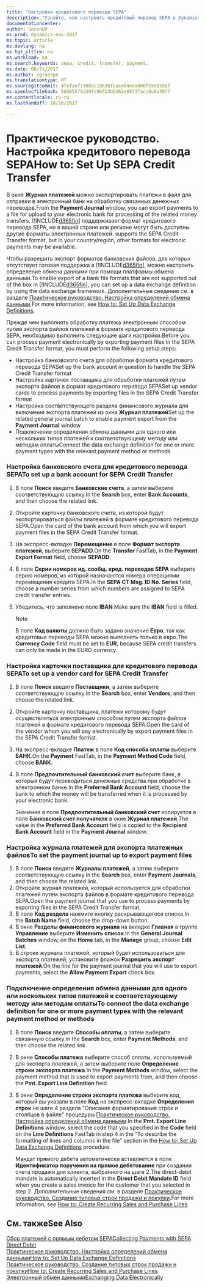 ```yaml
---
title: "Настройка кредитового перевода SEPA"
description: "Узнайте, как настроить кредитовый перевод SEPA в Dynamics NAV."
documentationcenter: 
author: SorenGP
ms.prod: dynamics-nav-2017
ms.topic: article
ms.devlang: na
ms.tgt_pltfrm: na
ms.workload: na
ms.search.keywords: sepa, credit, transfer, payment,
ms.date: 08/21/2017
ms.author: sgroespe
ms.translationtype: HT
ms.sourcegitcommit: 4fefaef7380ac10836fcac404eea006f55d8556f
ms.openlocfilehash: 5dd85579a39fc9bfb3bb362e9573facc0c0a3977
ms.contentlocale: ru-ru
ms.lasthandoff: 10/16/2017

---
```

# <a name="how-to-set-up-sepa-credit-transfer"></a><span data-ttu-id="92f71-103">Практическое руководство. Настройка кредитового перевода SEPA</span><span class="sxs-lookup"><span data-stu-id="92f71-103">How to: Set Up SEPA Credit Transfer</span></span>
<span data-ttu-id="92f71-104">В окне **Журнал платежей** можно экспортировать платежи в файл для отправки в электронный банк на обработку связанных денежных переводов.</span><span class="sxs-lookup"><span data-stu-id="92f71-104">From the **Payment Journal** window, you can export payments to a file for upload to your electronic bank for processing of the related money transfers.</span></span> [!INCLUDE[d365fin](includes/d365fin_md.md)]<span data-ttu-id="92f71-105"> поддерживает формат кредитового перевода SEPA, но в вашей стране или регионе могут быть доступны другие форматы электронных платежей.</span><span class="sxs-lookup"><span data-stu-id="92f71-105"> supports the SEPA Credit Transfer format, but in your country/region, other formats for electronic payments may be available.</span></span>  

<span data-ttu-id="92f71-106">Чтобы разрешить экспорт форматов банковских файлов, для которых отсутствует готовая поддержка в [!INCLUDE[d365fin](includes/d365fin_md.md)], можно настроить определение обмена данными при помощи платформы обмена данными.</span><span class="sxs-lookup"><span data-stu-id="92f71-106">To enable export of a bank file formats that are not supported out of the box in [!INCLUDE[d365fin](includes/d365fin_md.md)], you can set up a data exchange definition by using the data exchange framework.</span></span> <span data-ttu-id="92f71-107">Дополнительные сведения см. в разделе [Практическое руководство. Настройка определений обмена данными](across-how-to-set-up-data-exchange-definitions.md).</span><span class="sxs-lookup"><span data-stu-id="92f71-107">For more information, see [How to: Set Up Data Exchange Definitions](across-how-to-set-up-data-exchange-definitions.md).</span></span>  

<span data-ttu-id="92f71-108">Прежде чем выполнять обработку платежа электронным способом путем экспорта файлов платежей в формате кредитового перевода SEPA, необходимо выполнить следующие шаги настройки.</span><span class="sxs-lookup"><span data-stu-id="92f71-108">Before you can process payment electronically by exporting payment files in the SEPA Credit Transfer format, you must perform the following setup steps:</span></span>  

* <span data-ttu-id="92f71-109">Настройка банковского счета для обработки формата кредитового перевода SEPA</span><span class="sxs-lookup"><span data-stu-id="92f71-109">Set up the bank account in question to handle the SEPA Credit Transfer format</span></span>  
* <span data-ttu-id="92f71-110">Настройка карточек поставщика для обработки платежей путем экспорта файлов в формат кредитового перевода SEPA</span><span class="sxs-lookup"><span data-stu-id="92f71-110">Set up vendor cards to process payments by exporting files in the SEPA Credit Transfer format</span></span>  
* <span data-ttu-id="92f71-111">Настройка соответствующего раздела финансового журнала для включения экспорта платежей из окна **Журнал платежей**</span><span class="sxs-lookup"><span data-stu-id="92f71-111">Set up the related general journal batch to enable payment export from the **Payment Journal** window</span></span>  
* <span data-ttu-id="92f71-112">Подключение определения обмена данными для одного или нескольких типов платежей к соответствующему методу или методам оплаты</span><span class="sxs-lookup"><span data-stu-id="92f71-112">Connect the data exchange definition for one or more payment types with the relevant payment method or methods</span></span>  

### <a name="to-set-up-a-bank-account-for-sepa-credit-transfer"></a><span data-ttu-id="92f71-113">Настройка банковского счета для кредитового перевода SEPA</span><span class="sxs-lookup"><span data-stu-id="92f71-113">To set up a bank account for SEPA Credit Transfer</span></span>  
1. <span data-ttu-id="92f71-114">В поле **Поиск** введите **Банковские счета**, а затем выберите соответствующую ссылку.</span><span class="sxs-lookup"><span data-stu-id="92f71-114">In the **Search** box, enter **Bank Accounts**, and then choose the related link.</span></span>  
2. <span data-ttu-id="92f71-115">Откройте карточку банковского счета, из которой будут экспортироваться файлы платежей в формате кредитового перевода SEPA.</span><span class="sxs-lookup"><span data-stu-id="92f71-115">Open the card of the bank account from which you will export payment files in the SEPA Credit Transfer format.</span></span>  
3. <span data-ttu-id="92f71-116">На экспресс-вкладке **Перемещение** в поле **Формат экспорта платежей**, выберите **SEPADD**.</span><span class="sxs-lookup"><span data-stu-id="92f71-116">On the **Transfer** FastTab, in the **Payment Export Format** field, choose **SEPADD**.</span></span>  
4. <span data-ttu-id="92f71-117">В поле **Серии номеров ид. сообщ. кред. переводов SEPA** выберите серию номеров, из которой назначаются номера операциями перемещения кредита SEPA.</span><span class="sxs-lookup"><span data-stu-id="92f71-117">In the **SEPA CT Msg. ID No. Series** field, choose a number series from which numbers are assigned to SEPA credit transfer entries.</span></span>  
5. <span data-ttu-id="92f71-118">Убедитесь, что заполнено поле **IBAN**.</span><span class="sxs-lookup"><span data-stu-id="92f71-118">Make sure the **IBAN** field is filled.</span></span>  

    > [!NOTE]  
    >  <span data-ttu-id="92f71-119">В поле **Код валюты** должно быть задано значение **Евро**, так как кредитовые переводы SEPA можно выполнить только в евро.</span><span class="sxs-lookup"><span data-stu-id="92f71-119">The **Currency Code** field must be set to **EUR**, because SEPA credit transfers can only be made in the EURO currency.</span></span>  

### <a name="to-set-up-a-vendor-card-for-sepa-credit-transfer"></a><span data-ttu-id="92f71-120">Настройка карточки поставщика для кредитового перевода SEPA</span><span class="sxs-lookup"><span data-stu-id="92f71-120">To set up a vendor card for SEPA Credit Transfer</span></span>  
1. <span data-ttu-id="92f71-121">В поле **Поиск** введите **Поставщики**, а затем выберите соответствующую ссылку.</span><span class="sxs-lookup"><span data-stu-id="92f71-121">In the **Search** box, enter **Vendors**, and then choose the related link.</span></span>  
2. <span data-ttu-id="92f71-122">Откройте карточку поставщика, платежи которому будут осуществляться электронным способом путем экспорта файлов платежей в формате кредитового перевода SEPA.</span><span class="sxs-lookup"><span data-stu-id="92f71-122">Open the card of the vendor whom you will pay electronically by export payment files in the SEPA Credit Transfer format.</span></span>  
3. <span data-ttu-id="92f71-123">На экспресс-вкладке **Платеж** в поле **Код способа оплаты** выберите **БАНК**.</span><span class="sxs-lookup"><span data-stu-id="92f71-123">On the **Payment** FastTab, in the **Payment Method Code** field, choose **BANK**.</span></span>  
4. <span data-ttu-id="92f71-124">В поле **Предпочтительный банковский счет** выберите банк, в который будут переводиться денежные средства при обработке в электронном банке.</span><span class="sxs-lookup"><span data-stu-id="92f71-124">In the **Preferred Bank Account** field, choose the bank to which the money will be transferred when it is processed by your electronic bank.</span></span>  

     <span data-ttu-id="92f71-125">Значение в поле **Предпочтительный банковский счет** копируется в поле **Банковский счет получателя** в окне **Журнал платежей**.</span><span class="sxs-lookup"><span data-stu-id="92f71-125">The value in the **Preferred Bank Account** field is copied to the **Recipient Bank Account** field in the **Payment Journal** window.</span></span>  

### <a name="to-set-the-payment-journal-up-to-export-payment-files"></a><span data-ttu-id="92f71-126">Настройка журнала платежей для экспорта платежных файлов</span><span class="sxs-lookup"><span data-stu-id="92f71-126">To set the payment journal up to export payment files</span></span>  
1. <span data-ttu-id="92f71-127">В поле **Поиск** введите **Журналы платежей**, а затем выберите соответствующую ссылку.</span><span class="sxs-lookup"><span data-stu-id="92f71-127">In the **Search** box, enter **Payment Journals**, and then choose the related link.</span></span>  
2. <span data-ttu-id="92f71-128">Откройте журнал платежей, который используется для обработки платежей путем экспорта файлов в формате кредитового перевода SEPA.</span><span class="sxs-lookup"><span data-stu-id="92f71-128">Open the payment journal that you use to process payments by exporting files in the SEPA Credit Transfer format.</span></span>  
3. <span data-ttu-id="92f71-129">В поле **Код раздела** нажмите кнопку раскрывающегося списка.</span><span class="sxs-lookup"><span data-stu-id="92f71-129">In the **Batch Name** field, choose the drop\-down button.</span></span>  
4. <span data-ttu-id="92f71-130">В окне **Разделы финансового журнала** на вкладке **Главная** в группе **Управление** выберите **Изменить список**.</span><span class="sxs-lookup"><span data-stu-id="92f71-130">In the **General Journal Batches** window, on the **Home** tab, in the **Manage** group, choose **Edit List**.</span></span>  
5. <span data-ttu-id="92f71-131">В строке журнала платежей, который будет использоваться для экспорта платежей, установите флажок **Разрешить экспорт платежей**.</span><span class="sxs-lookup"><span data-stu-id="92f71-131">On the line for the payment journal that you will use to export payments, select the **Allow Payment Export** check box.</span></span>  

### <a name="to-connect-the-data-exchange-definition-for-one-or-more-payment-types-with-the-relevant-payment-method-or-methods"></a><span data-ttu-id="92f71-132">Подключение определения обмена данными для одного или нескольких типов платежей к соответствующему методу или методам оплаты</span><span class="sxs-lookup"><span data-stu-id="92f71-132">To connect the data exchange definition for one or more payment types with the relevant payment method or methods</span></span>  
1. <span data-ttu-id="92f71-133">В поле **Поиск** введите **Способы оплаты**, а затем выберите связанную ссылку.</span><span class="sxs-lookup"><span data-stu-id="92f71-133">In the **Search** box, enter **Payment Methods**, and then choose the related link.</span></span>  
2. <span data-ttu-id="92f71-134">В окне **Способы платежа** выберите способ оплаты, используемый для экспорта платежей, а затем выберите поле **Определение строки экспорта платежа**.</span><span class="sxs-lookup"><span data-stu-id="92f71-134">In the **Payment Methods** window, select the payment method that is used to export payments from, and then choose the **Pmt. Export Line Definition** field.</span></span>  
3. <span data-ttu-id="92f71-135">В окне **Определение строки экспорта платежа** выберите код, который вы указали в поле **Код** на экспресс-вкладке **Определения строк** на шаге 4 раздела “Описание форматирования строк и столбцов в файле” процедуры [Практическое руководство. Настройка определений обмена данными](across-how-to-set-up-data-exchange-definitions.md).</span><span class="sxs-lookup"><span data-stu-id="92f71-135">In the **Pmt. Export Line Definitions** window, select the code that you specified in the **Code** field on the **Line Definitions** FastTab in step 4 in the “To describe the formatting of lines and columns in the file” section in the [How to: Set Up Data Exchange Definitions](across-how-to-set-up-data-exchange-definitions.md) procedure.</span></span>  

    <span data-ttu-id="92f71-136">Мандат прямого дебета автоматически вставляется в поле **Идентификатор поручения на прямое дебетование** при создании счета продажи для клиента, выбранного на шаге 2.</span><span class="sxs-lookup"><span data-stu-id="92f71-136">The direct-debit mandate is automatically inserted in the **Direct Debit Mandate ID** field when you create a sales invoice for the customer that you selected in step 2.</span></span> <span data-ttu-id="92f71-137">Дополнительные сведения см. в разделе [Практическое руководство. Создание типовых строк продажи и покупки](sales-how-work-standard-lines.md).</span><span class="sxs-lookup"><span data-stu-id="92f71-137">For more information, see [How to: Create Recurring Sales and Purchase Lines](sales-how-work-standard-lines.md).</span></span>  

## <a name="see-also"></a><span data-ttu-id="92f71-138">См. также</span><span class="sxs-lookup"><span data-stu-id="92f71-138">See Also</span></span>  
[<span data-ttu-id="92f71-139">Сбор платежей с прямым дебетом SEPA</span><span class="sxs-lookup"><span data-stu-id="92f71-139">Collecting Payments with SEPA Direct Debit</span></span>](finance-collect-payments-with-sepa-direct-debit.md)  
[<span data-ttu-id="92f71-140">Практическое руководство. Настройка определений обмена данными</span><span class="sxs-lookup"><span data-stu-id="92f71-140">How to: Set Up Data Exchange Definitions</span></span>](across-how-to-set-up-data-exchange-definitions.md)  
[<span data-ttu-id="92f71-141">Практическое руководство. Создание типовых строк продажи и покупки</span><span class="sxs-lookup"><span data-stu-id="92f71-141">How to: Create Recurring Sales and Purchase Lines</span></span>](sales-how-work-standard-lines.md)  
[<span data-ttu-id="92f71-142">Электронный обмен данными</span><span class="sxs-lookup"><span data-stu-id="92f71-142">Exchanging Data Electronically</span></span>](across-data-exchange.md)  

